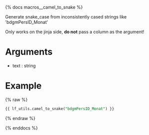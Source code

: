 {% docs macros__camel_to_snake %}

Generate snake_case from inconsistently cased strings like 'bdgmPersID_Monat'

Only works on the jinja side, **do not** pass a column as the argument!

# Arguments
- text : string

# Example

{% raw %}
```sql
{{ lf_utils.camel_to_snake("bdgmPersID_Monat") }}
```
{% endraw %}


{% enddocs %}